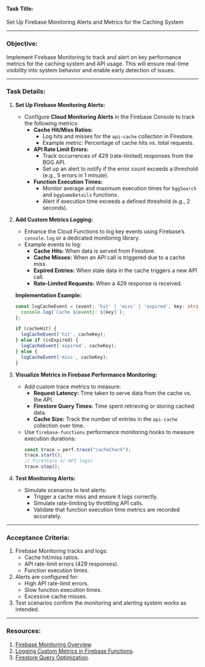 #### **Task Title:**
Set Up Firebase Monitoring Alerts and Metrics for the Caching System

---

### **Objective:**
Implement Firebase Monitoring to track and alert on key performance metrics for the caching system and API usage. This will ensure real-time visibility into system behavior and enable early detection of issues.

---

### **Task Details:**

1. **Set Up Firebase Monitoring Alerts:**
   - Configure **Cloud Monitoring Alerts** in the Firebase Console to track the following metrics:
     - **Cache Hit/Miss Ratios:**
       - Log hits and misses for the `api-cache` collection in Firestore.
       - Example metric: Percentage of cache hits vs. total requests.
     - **API Rate Limit Errors:**
       - Track occurrences of 429 (rate-limited) responses from the BGG API.
       - Set up an alert to notify if the error count exceeds a threshold (e.g., 5 errors in 1 minute).
     - **Function Execution Times:**
       - Monitor average and maximum execution times for `bggSearch` and `bggGameDetails` functions.
       - Alert if execution time exceeds a defined threshold (e.g., 2 seconds).

2. **Add Custom Metrics Logging:**
   - Enhance the Cloud Functions to log key events using Firebase’s `console.log` or a dedicated monitoring library.
   - Example events to log:
     - **Cache Hits:** When data is served from Firestore.
     - **Cache Misses:** When an API call is triggered due to a cache miss.
     - **Expired Entries:** When stale data in the cache triggers a new API call.
     - **Rate-Limited Requests:** When a 429 response is received.

   **Implementation Example:**
   ```typescript
   const logCacheEvent = (event: 'hit' | 'miss' | 'expired', key: string) => {
     console.log(`Cache ${event}: ${key}`);
   };

   if (cacheHit) {
     logCacheEvent('hit', cacheKey);
   } else if (isExpired) {
     logCacheEvent('expired', cacheKey);
   } else {
     logCacheEvent('miss', cacheKey);
   }
   ```

3. **Visualize Metrics in Firebase Performance Monitoring:**
   - Add custom trace metrics to measure:
     - **Request Latency:** Time taken to serve data from the cache vs. the API.
     - **Firestore Query Times:** Time spent retrieving or storing cached data.
     - **Cache Size:** Track the number of entries in the `api-cache` collection over time.
   - Use `firebase-functions` performance monitoring hooks to measure execution durations:
     ```typescript
     const trace = perf.trace("cacheCheck");
     trace.start();
     // Firestore or API logic
     trace.stop();
     ```

4. **Test Monitoring Alerts:**
   - Simulate scenarios to test alerts:
     - Trigger a cache miss and ensure it logs correctly.
     - Simulate rate-limiting by throttling API calls.
     - Validate that function execution time metrics are recorded accurately.

---

### **Acceptance Criteria:**
1. Firebase Monitoring tracks and logs:
   - Cache hit/miss ratios.
   - API rate-limit errors (429 responses).
   - Function execution times.
2. Alerts are configured for:
   - High API rate-limit errors.
   - Slow function execution times.
   - Excessive cache misses.
3. Test scenarios confirm the monitoring and alerting system works as intended.

---

### **Resources:**
1. [Firebase Monitoring Overview](https://firebase.google.com/docs/monitoring).
2. [Logging Custom Metrics in Firebase Functions](https://firebase.google.com/docs/functions/performance-monitoring).
3. [Firestore Query Optimization](https://firebase.google.com/docs/firestore/query-data/indexing).



